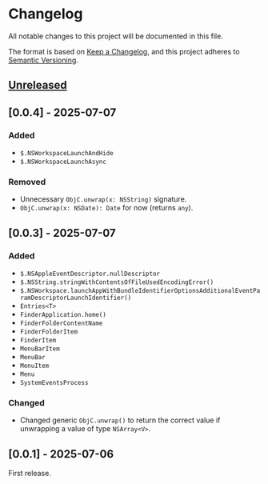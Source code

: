 <!-- markdownlint-configure-file {"MD024": { "siblings_only": true } } -->

# Changelog

All notable changes to this project will be documented in this file.

The format is based on [Keep a Changelog](https://keepachangelog.com/en/1.0.0/), and this project
adheres to [Semantic Versioning](https://semver.org/spec/v2.0.0.html).

## [Unreleased]

## [0.0.4] - 2025-07-07

### Added

- `$.NSWorkspaceLaunchAndHide`
- `$.NSWorkspaceLaunchAsync`

### Removed

- Unnecessary `ObjC.unwrap(x: NSString)` signature.
- `ObjC.unwrap(x: NSDate): Date` for now (returns `any`).

## [0.0.3] - 2025-07-07

### Added

- `$.NSAppleEventDescriptor.nullDescriptor`
- `$.NSString.stringWithContentsOfFileUsedEncodingError()`
- `$.NSWorkspace.launchAppWithBundleIdentifierOptionsAdditionalEventParamDescriptorLaunchIdentifier()`
- `Entries<T>`
- `FinderApplication.home()`
- `FinderFolderContentName`
- `FinderFolderItem`
- `FinderItem`
- `MenuBarItem`
- `MenuBar`
- `MenuItem`
- `Menu`
- `SystemEventsProcess`

### Changed

- Changed generic `ObjC.unwrap()` to return the correct value if unwrapping a value of type
  `NSArray<V>`.

## [0.0.1] - 2025-07-06

First release.

[unreleased]: https://github.com/Tatsh/jxa-lib/compare/v0.0.4...HEAD
